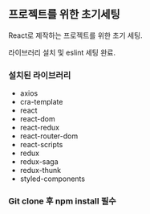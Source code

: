 ## 프로젝트를 위한 초기세팅

React로 제작하는 프로젝트를 위한 초기 세팅.

라이브러리 설치 및 eslint 세팅 완료.

### 설치된 라이브러리
- axios
- cra-template
- react
- react-dom
- react-redux
- react-router-dom
- react-scripts
- redux
- redux-saga
- redux-thunk
- styled-components

### Git clone 후 npm install 필수
